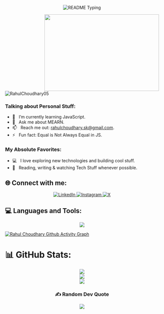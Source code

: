 <p align="center">
  <img src="https://readme-typing-svg.demolab.com/?lines=Hello+user%F0%9F%99%8B%E2%80%8D%E2%99%82%EF%B8%8F;Welcome+to+my+GitHub+profile!;My+name+is+Rahul+Choudhary;I+am+a+Full+Stack+Developer&font=Consolas&color=00AFEC&size=22&center=true&width=800&height=50&duration=2900&pause=1000" alt="README Typing">
</p>
<img align="right" height="250" width="375" alt="" src="https://raw.githubusercontent.com/iampavangandhi/iampavangandhi/master/gifs/coder.gif" />

<p align="left"> <img src="https://komarev.com/ghpvc/?username=RahulChoudhary05&label=Profile%20views&color=0e75b6&style=flat" alt="RahulChoudhary05" /> </p>

### Talking about Personal Stuff:
- 🌱 &nbsp; I’m currently learning JavaScript.
- 💬 &nbsp; Ask me about MEARN.
- 📫 &nbsp; Reach me out: rahulchoudhary.sk@gmail.com.
- ⚡ &nbsp; Fun fact: Equal is Not Always Equal in JS.

### My Absolute Favorites:
- 💻 &nbsp; I love exploring new technologies and building cool stuff.
- 📰 &nbsp; Reading, writing & watching Tech Stuff whenever possible.

## 🌐 Connect with me:
<p align="center"> <a href="https://www.linkedin.com/in/rahulchoudhary210505/"> <img src="https://img.shields.io/badge/LinkedIn-%230077B5.svg?logo=linkedin&logoColor=white&style=for-the-badge" alt="LinkedIn" /> </a> <a href="https://instagram.com/krahul_21/"> <img src="https://img.shields.io/badge/Instagram-%23E4405F.svg?logo=Instagram&logoColor=white&style=for-the-badge" alt="Instagram" /> </a> <a href="https://x.com/krahul_21"> <img src="https://img.shields.io/badge/X-black.svg?logo=X&logoColor=white&style=for-the-badge" alt="X" /> </a> </p> 

## 💻 Languages and Tools:
<p align="center">
<img src="https://skillicons.dev/icons?i=html,css,js,vite,react,redux,tailwind,npm,next,nodejs,express,mongodb,java,py,netlify,vercel,git,github,arduino,postman,vscode&perline=13" />        
</p>

[![Rahul Choudhary Github Activity Graph](https://github-readme-activity-graph.vercel.app/graph?username=RahulChoudhary05&bg_color=%23F7DF1E&color=ffffff&line=00AFEC&point=403d3d&area=true&hide_border=true)](https://github.com/RahulChoudhary05/github-readme-activity-graph)

# 📊 GitHub Stats:
<div align="center">
         
![](https://github-readme-stats.vercel.app/api/top-langs/?username=rahulchoudhary05&theme=omni&hide_border=false&include_all_commits=false&count_private=false&layout=compact) <br/>
![](https://github-readme-stats.vercel.app/api?username=rahulchoudhary05&theme=omni&hide_border=false&include_all_commits=false&count_private=false)<br/>
![](https://github-readme-streak-stats.herokuapp.com/?user=rahulchoudhary05&theme=omni&hide_border=false)<br/>

### ✍️ Random Dev Quote
![](https://quotes-github-readme.vercel.app/api?type=horizontal&theme=radical)   
</div>
